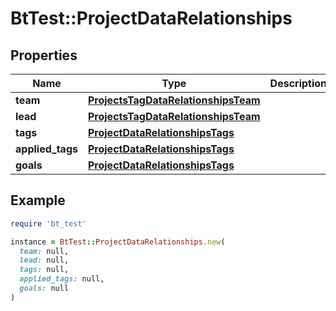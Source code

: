 # BtTest::ProjectDataRelationships

## Properties

| Name | Type | Description | Notes |
| ---- | ---- | ----------- | ----- |
| **team** | [**ProjectsTagDataRelationshipsTeam**](ProjectsTagDataRelationshipsTeam.md) |  | [optional] |
| **lead** | [**ProjectsTagDataRelationshipsTeam**](ProjectsTagDataRelationshipsTeam.md) |  | [optional] |
| **tags** | [**ProjectDataRelationshipsTags**](ProjectDataRelationshipsTags.md) |  | [optional] |
| **applied_tags** | [**ProjectDataRelationshipsTags**](ProjectDataRelationshipsTags.md) |  | [optional] |
| **goals** | [**ProjectDataRelationshipsTags**](ProjectDataRelationshipsTags.md) |  | [optional] |

## Example

```ruby
require 'bt_test'

instance = BtTest::ProjectDataRelationships.new(
  team: null,
  lead: null,
  tags: null,
  applied_tags: null,
  goals: null
)
```

